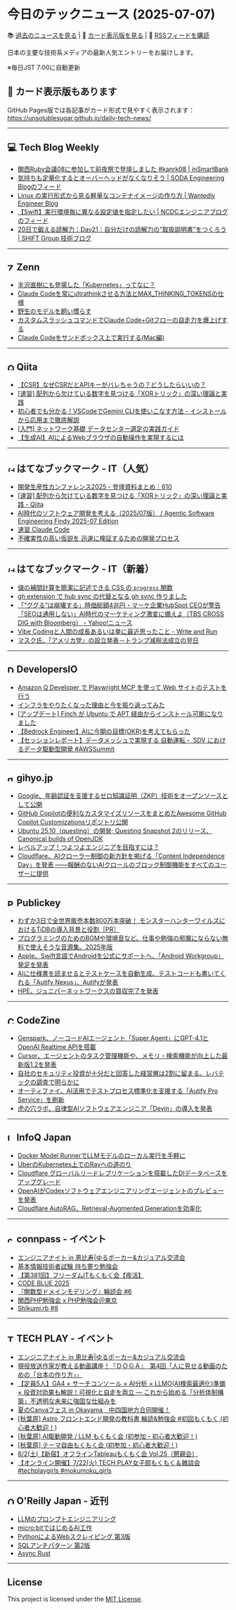 # 今日のテックニュース (2025-07-07)

📚 [過去のニュースを見る](../../index.md) | 🎨 [カード表示版を見る](https://unsolublesugar.github.io/daily-tech-news/) | 📡 [RSSフィードを購読](https://unsolublesugar.github.io/daily-tech-news/rss.xml)

日本の主要な技術系メディアの最新人気エントリーをお届けします。

※毎日JST 7:00に自動更新

## 🎨 カード表示版もあります

GitHub Pages版では各記事がカード形式で見やすく表示されます：  
https://unsolublesugar.github.io/daily-tech-news/

---
## 💻 Tech Blog Weekly

- [関西Ruby会議08に参加して前夜祭で登壇しました #kanrk08 | inSmartBank](https://blog.smartbank.co.jp/entry/kansairubykaigi08)
- [気持ちも定量化するとオーバーヘッドがなくなりそう | SODA Engineering Blogのフィード](https://zenn.dev/team_soda/articles/e23b918018f48c)
- [Linux の実行形式から見る軽量なコンテナイメージの作り方 | Wantedly Engineer Blog](https://www.wantedly.com/companies/wantedly/post_articles/985274)
- [【Swift】実行環境毎に異なる設定値を指定したい | NCDCエンジニアブログのフィード](https://zenn.dev/ncdc/articles/swift_xcode_build_env_setting)
- [20日で鍛える読解力：Day21｜自分だけの読解力の“取扱説明書”をつくろう | SHIFT Group 技術ブログ](https://note.shiftinc.jp/n/n6e32e377d8e0)


---
## <img src="https://zenn.dev/favicon.ico" width="16" height="16" alt="Zenn"> Zenn

- [半沢直樹にも登場した「Kubernetes」ってなに？](https://zenn.dev/kymx1983/articles/01c58a20af5035)
- [Claude Codeを常にultrathinkさせる方法とMAX_THINKING_TOKENSの仕様](https://zenn.dev/oikon/articles/0281640eae5aed)
- [野生のモデルを飼い慣らす](https://zenn.dev/bilzard/articles/tame-the-wild-models)
- [カスタムスラッシュコマンドでClaude Code+Gitフローの自走力を爆上げする](https://zenn.dev/fujihide/articles/d096f376e2479e)
- [Claude Codeをサンドボックス上で実行する(Mac編)](https://zenn.dev/todesking/articles/claude-code-with-sandbox-exec)


---
## <img src="https://cdn.qiita.com/assets/favicons/public/production-c620d3e403342b1022967ba5e3db1aaa.ico" width="16" height="16" alt="Qiita"> Qiita

- [【CSR】なぜCSRだとAPIキーがバレちゃうの？どうしたらいいの？](https://qiita.com/asa129/items/6f1e71db852fd90ab912?utm_campaign=popular_items&utm_medium=feed&utm_source=popular_items)
- [[速習] 配列から欠けている数字を見つける「XORトリック」の深い理論と実践](https://qiita.com/ShigemoriMasato/items/ba1b6d9149e16867c0cf?utm_campaign=popular_items&utm_medium=feed&utm_source=popular_items)
- [初心者でも分かる！VSCodeでGemini CLIを使いこなす方法 - インストールから応用まで徹底解説](https://qiita.com/Nakamura-Kaito/items/122963855d7b1deb8a9d?utm_campaign=popular_items&utm_medium=feed&utm_source=popular_items)
- [[入門] ネットワーク基礎 データセンター選定の実践ガイド](https://qiita.com/ShigemoriMasato/items/a3ef3d5b2549540e5f1b?utm_campaign=popular_items&utm_medium=feed&utm_source=popular_items)
- [【生成AI】AIによるWebブラウザの自動操作を実現するには](https://qiita.com/ymd65536/items/1497a60c11ebe1d8dda5?utm_campaign=popular_items&utm_medium=feed&utm_source=popular_items)


---
## <img src="https://b.hatena.ne.jp/favicon.ico" width="16" height="16" alt="はてなブックマーク - IT（人気）"> はてなブックマーク - IT（人気）

- [開発生産性カンファレンス2025 - 登壇資料まとめ｜610](https://note.com/610_mto/n/n5fe57e207f7b)
- [[速習] 配列から欠けている数字を見つける「XORトリック」の深い理論と実践 - Qiita](https://qiita.com/ShigemoriMasato/items/ba1b6d9149e16867c0cf)
- [AI時代のソフトウェア開発を考える（2025/07版） / Agentic Software Engineering Findy 2025-07 Edition](https://speakerdeck.com/twada/agentic-software-engineering-findy-2025-07-edition)
- [速習 Claude Code](https://zenn.dev/mizchi/articles/claude-code-cheatsheet)
- [不確実性の高い仮説を 迅速に検証するための開発プロセス](https://speakerdeck.com/mkitahara01985/bu-que-shi-xing-nogao-ijia-shuo-wo-xun-su-nijian-zheng-surutamenokai-fa-purosesu)


---
## <img src="https://b.hatena.ne.jp/favicon.ico" width="16" height="16" alt="はてなブックマーク - IT（新着）"> はてなブックマーク - IT（新着）

- [値の補間計算を簡潔に記述できる CSS の `progress` 関数](https://azukiazusa.dev/blog/css-progress-function/)
- [gh extension で hub sync の代替となる gh sync 作りました](https://zenn.dev/him0/articles/b5e555d98e79ee)
- [「“ググる”は崩壊する」時価総額4兆円・マーケ企業HubSpot CEOが警告 「SEOは通用しない」AI時代のマーケティング激変に備えよ（TBS CROSS DIG with Bloomberg） - Yahoo!ニュース](https://news.yahoo.co.jp/articles/9678a0e370d8d5b332cac2f73dac0c73112b620b)
- [Vibe Codingと人間の成長あるいは単に最近思ったこと - Write and Run](https://diary.hatenablog.jp/entry/2025/07/06/214907)
- [マスク氏、「アメリカ党」の設立発表－トランプ減税法成立の翌日](https://www.bloomberg.co.jp/news/articles/2025-07-05/SYY2ANDWLU6800)


---
## <img src="https://dev.classmethod.jp/favicon.ico" width="16" height="16" alt="DevelopersIO"> DevelopersIO

- [Amazon Q Developer で Playwright MCP を使って Web サイトのテストを行う](https://dev.classmethod.jp/articles/q-dev-playwight-mcp/)
- [インフラをやりたくなった理由と今を振り返ってみた](https://dev.classmethod.jp/articles/why-i-wanted-to-do-infrastructure-reflection-maruto/)
- [[アップデート] Finch が Ubuntu で APT 経由からインストール可能になりました](https://dev.classmethod.jp/articles/finch-ubuntu-streamlining-container-development-across-platforms/)
- [【Bedrock Engineer】AIに今期の目標(OKR)を考えてもらった](https://dev.classmethod.jp/articles/bedrock-engineer-ai-okr-planning/)
- [【セッションレポート】データメッシュで実現する 自動運転・ SDV におけるデータ駆動型開発 #AWSSummit](https://dev.classmethod.jp/articles/aws-summit-japan-2025-data-mesh-for-autonomous-driving-and-sdv-data-driven-development/)


---
## <img src="https://gihyo.jp/favicon.ico" width="16" height="16" alt="gihyo.jp"> gihyo.jp

- [Google、年齢認証を支援するゼロ知識証明（ZKP）技術をオープンソースとして公開](https://gihyo.jp/article/2025/07/google-zkp?utm_source=feed)
- [GitHub Copilotの便利なカスタマイズリソースをまとめたAwesome GitHub Copilot Customizationsリポジトリ公開](https://gihyo.jp/article/2025/07/github-copilot-customize?utm_source=feed)
- [Ubuntu 25.10（questing）の開発; Questing Snapshot 2のリリース、Canonical builds of OpenJDK](https://gihyo.jp/admin/clip/01/ubuntu-topics/202507/04?utm_source=feed)
- [レベルアップ！つよつよエンジニアを目指すには？](https://gihyo.jp/article/2025/07/aws-learning-guide-03?utm_source=feed)
- [Cloudflare、AIクローラー制御の新方針を掲げる「Content Independence Day」を発表 ——報酬のないAIクロールのブロック制御機能をすべてのユーザーに提供](https://gihyo.jp/article/2025/07/cloudflare-cotnent-independence-day?utm_source=feed)


---
## <img src="https://www.publickey1.jp/favicon.ico" width="16" height="16" alt="Publickey"> Publickey

- [わずか3日で全世界販売本数800万本突破！ モンスターハンターワイルズにおけるTiDBの導入背景と役割［PR］](https://www.publickey1.jp/blog/25/3800_tidbpr.html)
- [プログラミングのためのBGMや環境音など。仕事や勉強の邪魔にならない無料で使えそうな音源集。2025年版](https://www.publickey1.jp/blog/25/bgm2025.html)
- [Apple、Swift言語でAndroidを公式にサポートへ、「Android Workgroup」発足を発表](https://www.publickey1.jp/blog/25/appleswiftandroidandroid_workgroup.html)
- [AIに仕様書を読ませるとテストケースを自動生成、テストコードも書いてくれる「Autify Nexus」、Autifyが発表](https://www.publickey1.jp/blog/25/aiautify_nexusautify.html)
- [HPE、ジュニパーネットワークスの買収完了を発表](https://www.publickey1.jp/blog/25/hpe.html)


---
## <img src="https://codezine.jp/favicon.ico" width="16" height="16" alt="CodeZine"> CodeZine

- [Genspark、ノーコードAIエージェント「Super Agent」にGPT-4.1とOpenAI Realtime APIを搭載](http://codezine.jp/article/detail/21843)
- [Cursor、エージェントのタスク管理機能や、メモリ・検索機能が向上した最新版1.2を発表](http://codezine.jp/article/detail/21845)
- [自社のセキュリティ投資が十分だと回答した経営層は2割に留まる。レバテックの調査で明らかに](http://codezine.jp/article/detail/21837)
- [オーティファイ、AI活用でテストプロセス標準化を支援する「Autify Pro Service」を刷新](http://codezine.jp/article/detail/21838)
- [虎の穴ラボ、自律型AIソフトウェアエンジニア「Devin」の導入を発表](http://codezine.jp/article/detail/21839)


---
## <img src="https://www.infoq.com/favicon.ico" width="16" height="16" alt="InfoQ Japan"> InfoQ Japan

- [Docker Model RunnerでLLMモデルのローカル実行を手軽に](https://www.infoq.com/jp/news/2025/07/docker-model-runner/?utm_campaign=infoq_content&utm_source=infoq&utm_medium=feed&utm_term=global)
- [UberのKubernetes上でのRayへの道のり](https://www.infoq.com/jp/news/2025/07/uber-journey-ray-kubernetes/?utm_campaign=infoq_content&utm_source=infoq&utm_medium=feed&utm_term=global)
- [Cloudflare グローバルリードレプリケーションを搭載したDIデータベースをアップグレード](https://www.infoq.com/jp/news/2025/07/cloudflare-d1-global-replication/?utm_campaign=infoq_content&utm_source=infoq&utm_medium=feed&utm_term=global)
- [OpenAIがCodexソフトウェアエンジニアリングエージェントのプレビューを発表](https://www.infoq.com/jp/news/2025/07/openai-codex/?utm_campaign=infoq_content&utm_source=infoq&utm_medium=feed&utm_term=global)
- [Cloudflare AutoRAG、Retrieval-Augmented Generationを効率化](https://www.infoq.com/jp/news/2025/06/cloudflare-autorag-rag-llm/?utm_campaign=infoq_content&utm_source=infoq&utm_medium=feed&utm_term=global)


---
## <img src="https://connpass.com/favicon.ico" width="16" height="16" alt="connpass - イベント"> connpass - イベント

- [エンジニアナイト in 恵比寿|ゆるポーカー&カジュアル交流会](https://connpass.com/event/361810/?utm_campaign=recent_events&utm_source=feed&utm_medium=atom)
- [基本情報技術者試験 持ち寄り勉強会](https://setk.connpass.com/event/361809/?utm_campaign=recent_events&utm_source=feed&utm_medium=atom)
- [【第381回】フリーダムITもくもく会【夜活】](https://setk.connpass.com/event/361808/?utm_campaign=recent_events&utm_source=feed&utm_medium=atom)
- [CODE BLUE 2025](https://codeblue.connpass.com/event/361801/?utm_campaign=recent_events&utm_source=feed&utm_medium=atom)
- [『関数型ドメインモデリング』輪読会 #6](https://connpass.com/event/361800/?utm_campaign=recent_events&utm_source=feed&utm_medium=atom)
- [関西PHP勉強会 x PHP勉強会＠東京](https://phpkansai.connpass.com/event/361738/?utm_campaign=recent_events&utm_source=feed&utm_medium=atom)
- [Shikumi.rb #8](https://shikumirb.connpass.com/event/361796/?utm_campaign=recent_events&utm_source=feed&utm_medium=atom)


---
## <img src="https://techplay.jp/favicon.ico" width="16" height="16" alt="TECH PLAY - イベント"> TECH PLAY - イベント

- [エンジニアナイト in 恵比寿|ゆるポーカー&カジュアル交流会](https://techplay.jp/event/983433)
- [現役放送作家が教える動画講座！『ＤＯＧＡ』　第4回「人に見せる動画のための「台本の作り方」」](https://techplay.jp/event/983424)
- [【定員5人】GA4 × サーチコンソール × AI分析 × LLMO(AI検索最適化)準備 × 投資対効果も解説！可視化と自走を両立 ― これから始める「分析体制構築」不透明な未来に強固な仕組みを](https://techplay.jp/event/983386)
- [夏のCanvaフェス in Okayama　中四国地方合同開催！](https://techplay.jp/event/983260)
- [[秋葉原] Astro フロントエンド開発の教科書 輪読&勉強会 #初回もくもく (初心者大歓迎！)](https://techplay.jp/event/983399)
- [[秋葉原] AI駆動開発 / LLM もくもく会 (初参加・初心者大歓迎！)](https://techplay.jp/event/983398)
- [[秋葉原] テーマ自由もくもく会 (初参加・初心者大歓迎！)](https://techplay.jp/event/983397)
- [8/2(土)【新宿】オフラインTableauもくもく会 Vol.25（懇親会）](https://techplay.jp/event/983392)
- [【オンライン開催】7/22(火) TECH PLAY女子部もくもく＆雑談会 #techplaygirls #mokumoku_girls](https://techplay.jp/event/982864)


---
## <img src="https://www.oreilly.co.jp/favicon.ico" width="16" height="16" alt="O'Reilly Japan - 近刊"> O'Reilly Japan - 近刊

- [LLMのプロンプトエンジニアリング](http://www.oreilly.co.jp/books/9784814401130/?utm_source=feed&utm_mediun=referral&utm_content=new_book)
- [micro:bitではじめるAI工作](http://www.oreilly.co.jp/books/9784814400997/?utm_source=feed&utm_mediun=referral&utm_content=new_book)
- [PythonによるWebスクレイピング 第3版](http://www.oreilly.co.jp/books/9784814401222/?utm_source=feed&utm_mediun=referral&utm_content=new_book)
- [SQLアンチパターン 第2版](http://www.oreilly.co.jp/books/9784814400744/?utm_source=feed&utm_mediun=referral&utm_content=new_book)
- [Async Rust](http://www.oreilly.co.jp/books/9784814401185/?utm_source=feed&utm_mediun=referral&utm_content=new_book)


---
## License

This project is licensed under the [MIT License](LICENSE).
